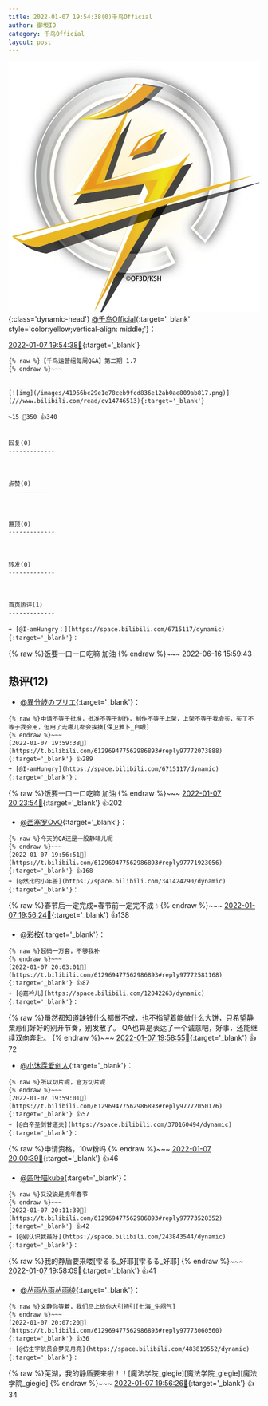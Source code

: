 ```yaml
---
title: 2022-01-07 19:54:38(0)千鸟Official
author: 御坂IO
category: 千鸟Official
layout: post
---
```


![img](/images/d7235309f85c0e1aec9d4ca9b6be983202228f8e.jpg){:class='dynamic-head'}
[@千鸟Official](https://space.bilibili.com/553771121/dynamic){:target='_blank' style='color:yellow;vertical-align: middle;'}：

[2022-01-07 19:54:38🔗](https://t.bilibili.com/612969477562986893){:target='_blank'}

~~~
{% raw %}【千鸟运营组每周Q&A】第二期 1.7
{% endraw %}~~~


[![img](/images/41966bc29e1e78ceb9fcd836e12ab0ae809ab817.png)](///www.bilibili.com/read/cv14746513){:target='_blank'}

↪️15 💬350 👍340


回复(0)
-------------



点赞(0)
-------------



置顶(0)
-------------



转发(0)
-------------



首页热评(1)
-------------

+ [@I-amHungry：](https://space.bilibili.com/6715117/dynamic){:target='_blank'}：
~~~
{% raw %}饭要一口一口吃嘛 加油
{% endraw %}~~~
2022-06-16 15:59:43


热评(12)
-------------

+ [@異分岐のプリエ](https://space.bilibili.com/1056997306/dynamic){:target='_blank'}：
~~~
{% raw %}申请不等于批准，批准不等于制作，制作不等于上架，上架不等于我会买，买了不等于我会用，但用了走哪儿都会挨揍[保卫萝卜_白眼]
{% endraw %}~~~
[2022-01-07 19:59:38🔗](https://t.bilibili.com/612969477562986893#reply97772073888){:target='_blank'} 👍289
+ [@I-amHungry](https://space.bilibili.com/6715117/dynamic){:target='_blank'}：
~~~
{% raw %}饭要一口一口吃嘛 加油
{% endraw %}~~~
[2022-01-07 20:23:54🔗](https://t.bilibili.com/612969477562986893#reply97774929376){:target='_blank'} 👍202
+ [@西塞罗OvO](https://space.bilibili.com/33399549/dynamic){:target='_blank'}：
~~~
{% raw %}今天的QA还是一股静味儿呢
{% endraw %}~~~
[2022-01-07 19:56:51🔗](https://t.bilibili.com/612969477562986893#reply97771923056){:target='_blank'} 👍168
+ [@然比的小年兽](https://space.bilibili.com/341424290/dynamic){:target='_blank'}：
~~~
{% raw %}春节后一定完成=春节前一定完不成 💧
{% endraw %}~~~
[2022-01-07 19:56:24🔗](https://t.bilibili.com/612969477562986893#reply97771790656){:target='_blank'} 👍138
+ [@彩桉](https://space.bilibili.com/17934308/dynamic){:target='_blank'}：
~~~
{% raw %}起码一万套，不够我补
{% endraw %}~~~
[2022-01-07 20:03:01🔗](https://t.bilibili.com/612969477562986893#reply97772581168){:target='_blank'} 👍87
+ [@嘉衿儿](https://space.bilibili.com/12042263/dynamic){:target='_blank'}：
~~~
{% raw %}虽然都知道缺钱什么都做不成，也不指望着能做什么大饼，只希望静栗惹们好好的别开节奏，别发散了。
QA也算是表达了一个诚意吧，好事，还能继续双向奔赴。
{% endraw %}~~~
[2022-01-07 19:58:55🔗](https://t.bilibili.com/612969477562986893#reply97771998704){:target='_blank'} 👍72
+ [@小沐霂爱创人](https://space.bilibili.com/79114239/dynamic){:target='_blank'}：
~~~
{% raw %}所以切片呢，官方切片呢
{% endraw %}~~~
[2022-01-07 19:59:01🔗](https://t.bilibili.com/612969477562986893#reply97772050176){:target='_blank'} 👍57
+ [@白帝圣剑甘道夫](https://space.bilibili.com/370160494/dynamic){:target='_blank'}：
~~~
{% raw %}申请资格，10w粉吗
{% endraw %}~~~
[2022-01-07 20:00:39🔗](https://t.bilibili.com/612969477562986893#reply97772331008){:target='_blank'} 👍46
+ [@四叶喵kube](https://space.bilibili.com/3193408/dynamic){:target='_blank'}：
~~~
{% raw %}又没说是虎年春节
{% endraw %}~~~
[2022-01-07 20:11:30🔗](https://t.bilibili.com/612969477562986893#reply97773528352){:target='_blank'} 👍42
+ [@别认识我最好](https://space.bilibili.com/243843544/dynamic){:target='_blank'}：
~~~
{% raw %}我的静盾要来喽[雫るる_好耶][雫るる_好耶]
{% endraw %}~~~
[2022-01-07 19:58:09🔗](https://t.bilibili.com/612969477562986893#reply97771970592){:target='_blank'} 👍41
+ [@丛雨丛雨丛雨绫](https://space.bilibili.com/286761150/dynamic){:target='_blank'}：
~~~
{% raw %}文静你等着，我们马上给你大引特引[七海_生闷气]
{% endraw %}~~~
[2022-01-07 20:07:20🔗](https://t.bilibili.com/612969477562986893#reply97773060560){:target='_blank'} 👍36
+ [@仿生宇航员会梦见月亮](https://space.bilibili.com/483819552/dynamic){:target='_blank'}：
~~~
{% raw %}芜湖，我的静盾要来啦！！[魔法学院_giegie][魔法学院_giegie][魔法学院_giegie]
{% endraw %}~~~
[2022-01-07 19:56:26🔗](https://t.bilibili.com/612969477562986893#reply97771791840){:target='_blank'} 👍34


